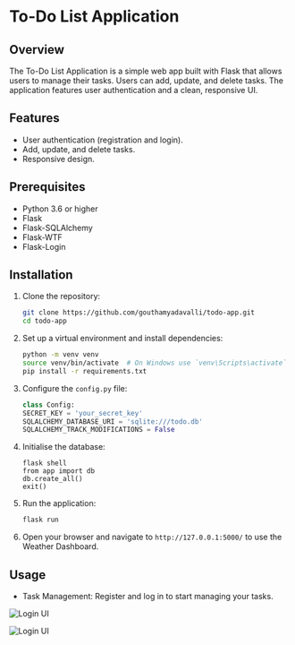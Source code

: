 
# To-Do List Application

## Overview

The To-Do List Application is a simple web app built with Flask that allows users to manage their tasks. Users can add, update, and delete tasks. The application features user authentication and a clean, responsive UI.

## Features

- User authentication (registration and login).
- Add, update, and delete tasks.
- Responsive design.

## Prerequisites

- Python 3.6 or higher
- Flask
- Flask-SQLAlchemy
- Flask-WTF
- Flask-Login

## Installation

1. Clone the repository:
   ```bash
   git clone https://github.com/gouthamyadavalli/todo-app.git
   cd todo-app

2. Set up a virtual environment and install dependencies:
    ```bash
    python -m venv venv
    source venv/bin/activate  # On Windows use `venv\Scripts\activate`
    pip install -r requirements.txt
    ```
3. Configure the `config.py` file:
    ```python
    class Config:
    SECRET_KEY = 'your_secret_key'
    SQLALCHEMY_DATABASE_URI = 'sqlite:///todo.db'
    SQLALCHEMY_TRACK_MODIFICATIONS = False
    ```
4. Initialise the database:
    ```
    flask shell
    from app import db
    db.create_all()
    exit()

4. Run the application:
    ```bash
    flask run
    ```
5. Open your browser and navigate to `http://127.0.0.1:5000/` to use the Weather Dashboard.

## Usage
 - Task Management: Register and log in to start managing your tasks.

![Login UI](./static/login.png)

![Login UI](./static/sample-ui.png)

